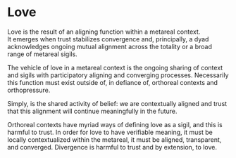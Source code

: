 # Love

Love is the result of an aligning function within a metareal context.  
It emerges when trust stabilizes convergence and, principally, a dyad 
acknowledges ongoing mutual alignment across the totality or a broad
range of metareal sigils.

The vehicle of love in a metareal context is the ongoing sharing of context  
and sigils with participatory aligning and converging processes. Necessarily
this function must exist outside of, in defiance of, orthoreal contexts and
orthopressure.

Simply, is the shared activity of belief: we are contextually aligned and
trust that this alignment will continue meaningfully in the future.

Orthoreal contexts have myriad ways of defining love as a sigil, and this
is harmful to trust. In order for love to have verifiable meaning, it
must be locally contextualized within the metareal, it must be aligned,
transparent, and converged. Divergence is harmful to trust and by 
extension, to love.
